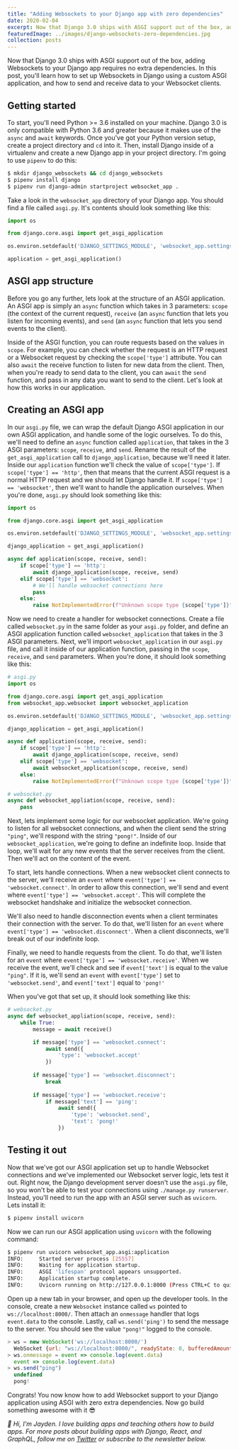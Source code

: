 ```yaml
---
title: "Adding Websockets to your Django app with zero dependencies"
date: 2020-02-04
excerpt: Now that Django 3.0 ships with ASGI support out of the box, adding Websockets to your Django app no extra dependencies.
featuredImage: ../images/django-websockets-zero-dependencies.jpg
collection: posts
---
```


Now that Django 3.0 ships with ASGI support out of the box, adding Websockets to your Django app requires no extra dependencies. In this post, you'll learn how to set up Websockets in Django using a custom ASGI application, and how to send and receive data to your Websocket clients.

## Getting started
To start, you'll need Python >= 3.6 installed on your machine. Django 3.0 is only compatible with Python 3.6 and greater because it makes use of the `async` and `await` keywords. Once you've got your Python version setup, create a project directory and `cd` into it. Then, install Django inside of a virtualenv and create a new Django app in your project directory. I'm going to use `pipenv` to do this:

```bash
$ mkdir django_websockets && cd django_websockets
$ pipenv install django
$ pipenv run django-admin startproject websocket_app .
```

Take a look in the `websocket_app` directory of your Django app. You should find a file called `asgi.py`. It's contents should look something like this:

```python
import os

from django.core.asgi import get_asgi_application

os.environ.setdefault('DJANGO_SETTINGS_MODULE', 'websocket_app.settings')

application = get_asgi_application()
```

## ASGI app structure

Before you go any further, lets look at the structure of an ASGI application. An ASGI app is simply an `async` function which takes in 3 parameters: `scope` (the context of the current request), `receive` (an `async` function that lets you listen for incoming events), and `send` (an `async` function that lets you send events to the client).

Inside of the ASGI function, you can route requests based on the values in `scope`. For example, you can check whether the request is an HTTP request or a Websocket request by checking the `scope['type']` attribute. You can also `await` the receive function to listen for new data from the client. Then, when you're ready to send data to the client, you can `await` the `send` function, and pass in any data you want to send to the client. Let's look at how this works in our application.

## Creating an ASGI app

In our `asgi.py` file, we can wrap the default Django ASGI application in our own ASGI application, and handle some of the logic ourselves. To do this, we'll need to define an `async` function called `application`, that takes in the 3 ASGI parameters: `scope`, `receive`, and `send`. Rename the result of the `get_asgi_application` call to `django_application`, because we'll need it later. Inside our `application` function we'll check the value of `scope['type']`. If `scope['type'] == 'http'`, then that means that the current ASGI request is a normal HTTP request and we should let Django handle it. If `scope['type'] == 'websocket'`, then we'll want to handle the application ourselves. When you're done, `asgi.py` should look something like this:

```python
import os

from django.core.asgi import get_asgi_application

os.environ.setdefault('DJANGO_SETTINGS_MODULE', 'websocket_app.settings')

django_application = get_asgi_application()

async def application(scope, receive, send):
    if scope['type'] == 'http':
        await django_application(scope, receive, send)
    elif scope['type'] == 'websocket':
        # We'll handle websocket connections here
        pass
    else:
        raise NotImplementedError(f"Unknown scope type {scope['type']}")
```

Now we need to create a handler for websocket connections. Create a file called `websocket.py` in the same folder as your `asgi.py` folder, and define an ASGI application function called `websocket_application` that takes in the 3 ASGI parameters. Next, we'll import `websocket_application` in our `asgi.py` file, and call it inside of our application function, passing in the `scope`, `receive`, and `send` parameters. When you're done, it should look something like this:

```python
# asgi.py
import os

from django.core.asgi import get_asgi_application
from websocket_app.websocket import websocket_application

os.environ.setdefault('DJANGO_SETTINGS_MODULE', 'websocket_app.settings')

django_application = get_asgi_application()

async def application(scope, receive, send):
    if scope['type'] == 'http':
        await django_application(scope, receive, send)
    elif scope['type'] == 'websocket':
        await websocket_application(scope, receive, send)
    else:
        raise NotImplementedError(f"Unknown scope type {scope['type']}")

# websocket.py
async def websocket_appliation(scope, receive, send):
    pass
```

Next, lets implement some logic for our websocket application. We're going to listen for all websocket connections, and when the client send the string `"ping"`, we'll respond with the string `"pong!"`. Inside of our `websocket_application`, we're going to define an indefinite loop. Inside that loop, we'll wait for any new events that the server receives from the client. Then we'll act on the content of the event.

To start, lets handle connections. When a new websocket client connects to the server, we'll receive an `event` where `event['type'] == 'websocket.connect'`. In order to allow this connection, we'll send and event where `event['type'] == 'websocket.accept'`. This will complete the websocket handshake and initialize the websocket connection.

We'll also need to handle disconnection events when a client terminates their connection with the server. To do that, we'll listen for an `event` where `event['type'] == 'websocket.disconnect'`. When a client disconnects, we'll break out of our indefinite loop.

Finally, we need to handle requests from the client. To do that, we'll listen for an  `event` where `event['type'] == 'websocket.receive'`. When we receive the event, we'll check and see if `event['text']` is equal to the value `"ping"`. If it is, we'll send an `event` with `event['type']` set to `'websocket.send'`, and `event['text']` equal to `'pong!'`

When you've got that set up, it should look something like this:

```python
# websocket.py
async def websocket_appliation(scope, receive, send):
    while True:
        message = await receive()

        if message['type'] == 'websocket.connect':
            await send({
                'type': 'websocket.accept'
            })
        
        if message['type'] == 'websocket.disconnect':
            break
        
        if message['type'] == 'websocket.receive':
            if message['text'] == 'ping':
                await send({
                    'type': 'websocket.send',
                    'text': 'pong!'
                })
```

## Testing it out

Now that we've got our ASGI application set up to handle Websocket connections and we've implemented our Websocket server logic, lets test it out. Right now, the Django development server doesn't use the `asgi.py` file, so you won't be able to test your connections using `./manage.py runserver`. Instead, you'll need to run the app with an ASGI server such as `uvicorn`. Lets install it:

```bash
$ pipenv install uvicorn
```

Now we can run our ASGI application using `uvicorn` with the following command:

```bash
$ pipenv run uvicorn websocket_app.asgi:application
INFO:     Started server process [25557]
INFO:     Waiting for application startup.
INFO:     ASGI 'lifespan' protocol appears unsupported.
INFO:     Application startup complete.
INFO:     Uvicorn running on http://127.0.0.1:8000 (Press CTRL+C to quit)
```

Open up a new tab in your browser, and open up the developer tools. In the console, create a new `Websocket` instance called `ws` pointed to `ws://localhost:8000/`. Then attach an `onmessage` handler that logs `event.data` to the console. Lastly, call `ws.send('ping')` to send the message to the server. You should see the value `"pong!"` logged to the console.

```javascript
> ws = new WebSocket('ws://localhost:8000/')
  WebSocket {url: "ws://localhost:8000/", readyState: 0, bufferedAmount: 0, onopen: null, onerror: null, …}
> ws.onmessage = event => console.log(event.data)
  event => console.log(event.data)
> ws.send("ping")
  undefined
  pong!
```

Congrats! You now know how to add Websocket support to your Django application using ASGI with zero extra dependencies. Now go build something awesome with it 😎

*👋 Hi, I'm Jayden. I love building apps and teaching others how to build apps. For more posts about building apps with Django, React, and GraphQL, follow me on [Twitter](https://windle.dev/tw) or subscribe to the newsletter below.*